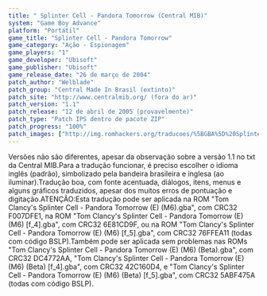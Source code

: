 ```yaml
---
title: " Splinter Cell - Pandora Tomorrow (Central MIB)"
system: "Game Boy Advance"
platform: "Portátil"
game_title: "Splinter Cell - Pandora Tomorrow"
game_category: "Ação - Espionagem"
game_players: "1"
game_developer: "Ubisoft"
game_publisher: "Ubisoft"
game_release_date: "26 de março de 2004"
patch_author: "Welblade"
patch_group: "Central Made In Brasil (extinto)"
patch_site: "http://www.centralmib.org/ (fora do ar)"
patch_version: "1.1"
patch_release: "12 de abril de 2005 (provavelmente)"
patch_type: "Patch IPS dentro de pacote ZIP"
patch_progress: "100%"
patch_images: ["http://img.romhackers.org/traducoes/%5BGBA%5D%20Splinter%20Cell%20-%20Pandora%20Tomorrow%20-%20Central%20MIB%20-%201.png","http://img.romhackers.org/traducoes/%5BGBA%5D%20Splinter%20Cell%20-%20Pandora%20Tomorrow%20-%20Central%20MIB%20-%202.png","http://img.romhackers.org/traducoes/%5BGBA%5D%20Splinter%20Cell%20-%20Pandora%20Tomorrow%20-%20Central%20MIB%20-%203.png"]
---
```

Versões não são diferentes, apesar da observação sobre a versão 1.1 no txt da Central MIB.Para a tradução funcionar, é preciso escolher o idioma inglês (padrão), simbolizado pela bandeira brasileira e inglesa (ao iluminar).Tradução boa, com fonte acentuada, diálogos, itens, menus e alguns gráficos traduzidos, apesar dos muitos erros de pontuação e digitação.ATENÇÃO:Esta tradução pode ser aplicada na ROM "Tom Clancy's Splinter Cell - Pandora Tomorrow (E) (M6).gba", com CRC32 F007DFE1, na ROM "Tom Clancy's Splinter Cell - Pandora Tomorrow (E) (M6) [f_4].gba", com CRC32 6E81CD9F, ou na ROM "Tom Clancy's Splinter Cell - Pandora Tomorrow (E) (M6) [f_5].gba", com CRC32 76FFEA11 (todas com código BSLP).Também pode ser aplicada sem problemas nas ROMs "Tom Clancy's Splinter Cell - Pandora Tomorrow (E) (M6) (Beta).gba", com CRC32 DC4772AA, "Tom Clancy's Splinter Cell - Pandora Tomorrow (E) (M6) (Beta) [f_4].gba", com CRC32 42C160D4, e "Tom Clancy's Splinter Cell - Pandora Tomorrow (E) (M6) (Beta) [f_5].gba", com CRC32 5ABF475A (todas com código BSLP).
